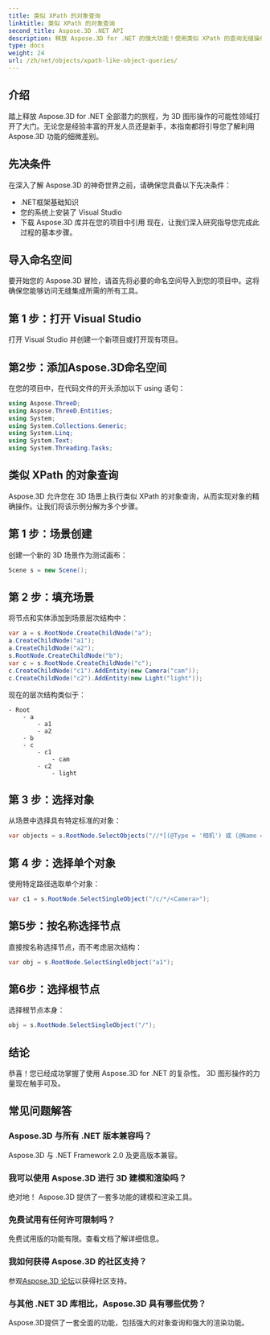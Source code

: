 ```yaml
---
title: 类似 XPath 的对象查询
linktitle: 类似 XPath 的对象查询
second_title: Aspose.3D .NET API
description: 释放 Aspose.3D for .NET 的强大功能！使用类似 XPath 的查询无缝操作 3D 图形。立即下载，享受改变游戏规则的体验。
type: docs
weight: 24
url: /zh/net/objects/xpath-like-object-queries/
---
```

## 介绍
踏上释放 Aspose.3D for .NET 全部潜力的旅程，为 3D 图形操作的可能性领域打开了大门。无论您是经验丰富的开发人员还是新手，本指南都将引导您了解利用 Aspose.3D 功能的细微差别。
## 先决条件
在深入了解 Aspose.3D 的神奇世界之前，请确保您具备以下先决条件：
- .NET框架基础知识
- 您的系统上安装了 Visual Studio
- 下载 Aspose.3D 库并在您的项目中引用
现在，让我们深入研究指导您完成此过程的基本步骤。
## 导入命名空间
要开始您的 Aspose.3D 冒险，请首先将必要的命名空间导入到您的项目中。这将确保您能够访问无缝集成所需的所有工具。
## 第 1 步：打开 Visual Studio
打开 Visual Studio 并创建一个新项目或打开现有项目。
## 第2步：添加Aspose.3D命名空间
在您的项目中，在代码文件的开头添加以下 using 语句：
```csharp
using Aspose.ThreeD;
using Aspose.ThreeD.Entities;
using System;
using System.Collections.Generic;
using System.Linq;
using System.Text;
using System.Threading.Tasks;
```
## 类似 XPath 的对象查询
Aspose.3D 允许您在 3D 场景上执行类似 XPath 的对象查询，从而实现对象的精确操作。让我们将该示例分解为多个步骤。
## 第 1 步：场景创建
创建一个新的 3D 场景作为测试画布：
```csharp
Scene s = new Scene();
```
## 第 2 步：填充场景
将节点和实体添加到场景层次结构中：
```csharp
var a = s.RootNode.CreateChildNode("a");
a.CreateChildNode("a1");
a.CreateChildNode("a2");
s.RootNode.CreateChildNode("b");
var c = s.RootNode.CreateChildNode("c");
c.CreateChildNode("c1").AddEntity(new Camera("cam"));
c.CreateChildNode("c2").AddEntity(new Light("light"));
```
现在的层次结构类似于：
```
- Root
    - a
        - a1
        - a2
    - b
    - c
        - c1
            - cam
        - c2
            - light
```
## 第 3 步：选择对象
从场景中选择具有特定标准的对象：
```csharp
var objects = s.RootNode.SelectObjects("//*[(@Type = '相机') 或 (@Name = '灯光')]");
```
## 第 4 步：选择单个对象
使用特定路径选取单个对象：
```csharp
var c1 = s.RootNode.SelectSingleObject("/c/*/<Camera>");
```
## 第5步：按名称选择节点
直接按名称选择节点，而不考虑层次结构：
```csharp
var obj = s.RootNode.SelectSingleObject("a1");
```
## 第6步：选择根节点
选择根节点本身：
```csharp
obj = s.RootNode.SelectSingleObject("/");
```
## 结论
恭喜！您已经成功掌握了使用 Aspose.3D for .NET 的复杂性。 3D 图形操作的力量现在触手可及。
## 常见问题解答
### Aspose.3D 与所有 .NET 版本兼容吗？
Aspose.3D 与 .NET Framework 2.0 及更高版本兼容。
### 我可以使用 Aspose.3D 进行 3D 建模和渲染吗？
绝对地！ Aspose.3D 提供了一套多功能的建模和渲染工具。
### 免费试用有任何许可限制吗？
免费试用版的功能有限。查看文档了解详细信息。
### 我如何获得 Aspose.3D 的社区支持？
参观[Aspose.3D 论坛](https://forum.aspose.com/c/3d/18)以获得社区支持。
### 与其他 .NET 3D 库相比，Aspose.3D 具有哪些优势？
Aspose.3D提供了一套全面的功能，包括强大的对象查询和强大的渲染功能。